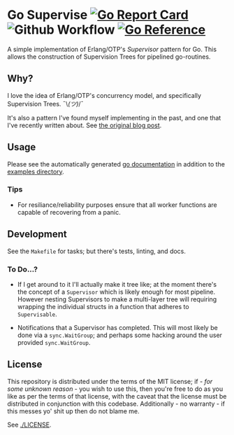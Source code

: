 # Go Supervise [![Go Report Card](https://goreportcard.com/badge/github.com/FergusInLondon/go-supervise)](https://goreportcard.com/report/github.com/FergusInLondon/go-supervise) ![Github Workflow](https://github.com/FergusInLondon/go-supervise/actions/workflows/go.yml/badge.svg) [![Go Reference](https://pkg.go.dev/badge/go.fergus.london/go-supervise.svg)](https://pkg.go.dev/go.fergus.london/go-supervise)

A simple implementation of Erlang/OTP's *Supervisor* pattern for Go. This allows the construction of Supervision Trees for pipelined go-routines. 

## Why?

I love the idea of Erlang/OTP's concurrency model, and specifically Supervision Trees. ¯\\_(ツ)_/¯

It's also a pattern I've found myself implementing in the past, and one that I've recently written about. See [the original blog post](https://fergus.london/blog/lessons-in-concurrency-from-erlang/).

## Usage

Please see the automatically generated [go documentation](#) in addition to the [examples directory](./example).

### Tips

- For resiliance/reliability purposes ensure that all worker functions are capable of recovering from a panic.

## Development

See the `Makefile` for tasks; but there's tests, linting, and docs.

### To Do...?

- If I get around to it I'll actually make it tree like; at the moment there's the concept of a `Supervisor` which is likely enough for most pipeline. However nesting Supervisors to make a multi-layer tree will requiring wrapping the individual structs in a function that adheres to `Supervisable`.

- Notifications that a Supervisor has completed. This will most likely be done via a `sync.WaitGroup`; and perhaps some hacking around the user provided `sync.WaitGroup`.

## License

This repository is distributed under the terms of the MIT license; if - *for some unknown reason* - you wish to use this, then you're free to do as you like as per the terms of that license, with the caveat that the license must be distributed in conjunction with this codebase. Additionally - no warranty - if this messes yo' shit up then do not blame me.

See [./LICENSE](./LICENSE).
